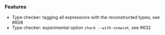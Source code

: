 <!-- NOTE:
     Release notes for unreleased changes go here, following this format:

        ### Features

         * Change description, see #123

        ### Bug fixes

         * Some bug fix, see #124

     DO NOT LEAVE A BLANK LINE BELOW THIS PREAMBLE -->
### Features

* Type checker: tagging all expressions with the reconstructed types, see #608
* Type checker: experimental option `check --with-snowcat`, see #632
